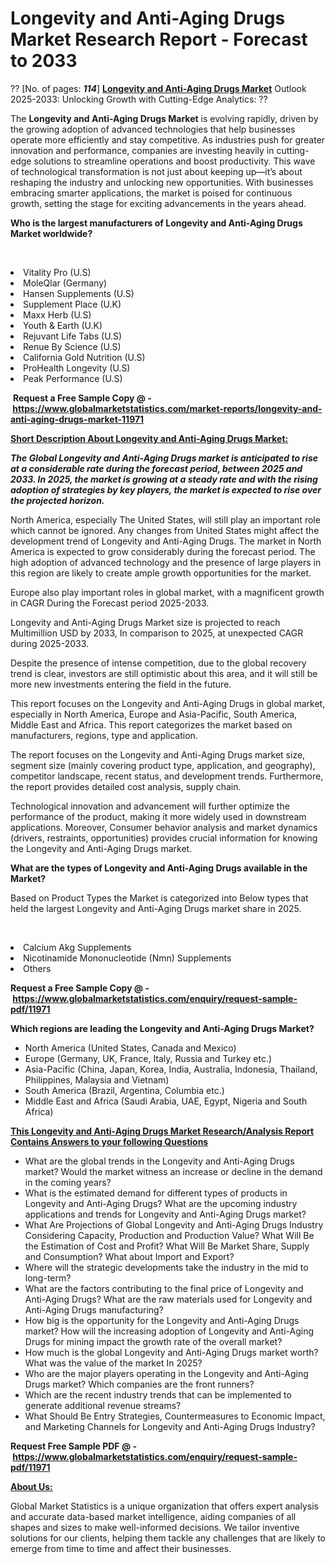 <H1>Longevity and Anti-Aging Drugs Market Research Report - Forecast to 2033</H1><p>?? [No. of pages:&nbsp;<strong><em>114</em></strong>]&nbsp;<strong><a href="https://www.globalmarketstatistics.com/market-reports/longevity-and-anti-aging-drugs-market-11971">Longevity and Anti-Aging Drugs&nbsp;Market</a></strong>&nbsp;Outlook 2025-2033: Unlocking Growth with Cutting-Edge Analytics: ??</p><p>The <strong>Longevity and Anti-Aging Drugs Market</strong> is evolving rapidly, driven by the growing adoption of advanced technologies that help businesses operate more efficiently and stay competitive. As industries push for greater innovation and performance, companies are investing heavily in cutting-edge solutions to streamline operations and boost productivity. This wave of technological transformation is not just about keeping up&mdash;it&rsquo;s about reshaping the industry and unlocking new opportunities. With businesses embracing smarter applications, the market is poised for continuous growth, setting the stage for exciting advancements in the years ahead.</p><p><strong>Who is the largest manufacturers of Longevity and Anti-Aging Drugs Market worldwide?</strong></p><p>&nbsp;<li>Vitality Pro (U.S)<li> MoleQlar (Germany)<li> Hansen Supplements (U.S)<li> Supplement Place (U.K)<li> Maxx Herb (U.S)<li> Youth & Earth (U.K)<li> Rejuvant Life Tabs (U.S)<li> Renue By Science (U.S)<li> California Gold Nutrition (U.S)<li> ProHealth Longevity (U.S)<li> Peak Performance (U.S)</p><p>&nbsp;<strong>Request a Free Sample Copy @ -&nbsp;<a href="https://www.globalmarketstatistics.com/market-reports/longevity-and-anti-aging-drugs-market-11971">https://www.globalmarketstatistics.com/market-reports/longevity-and-anti-aging-drugs-market-11971</a></strong></p><p><strong><u>Short Description About Longevity and Anti-Aging Drugs Market:</u></strong></p><p><strong><em>The Global Longevity and Anti-Aging Drugs market is anticipated to rise at a considerable rate during the forecast period, between 2025 and 2033. In 2025, the market is growing at a steady rate and with the rising adoption of strategies by key players, the market is expected to rise over the projected horizon.</em></strong></p><p>North America, especially The United States, will still play an important role which cannot be ignored. Any changes from United States might affect the development trend of Longevity and Anti-Aging Drugs. The market in North America is expected to grow considerably during the forecast period. The high adoption of advanced technology and the presence of large players in this region are likely to create ample growth opportunities for the market.</p><p>Europe also play important roles in global market, with a magnificent growth in CAGR During the Forecast period 2025-2033.</p><p>Longevity and Anti-Aging Drugs Market size is projected to reach Multimillion USD by 2033, In comparison to 2025, at unexpected CAGR during 2025-2033.</p><p>Despite the presence of intense competition, due to the global recovery trend is clear, investors are still optimistic about this area, and it will still be more new investments entering the field in the future.</p><p>This report focuses on the Longevity and Anti-Aging Drugs in global market, especially in North America, Europe and Asia-Pacific, South America, Middle East and Africa. This report categorizes the market based on manufacturers, regions, type and application.</p><p>The report focuses on the Longevity and Anti-Aging Drugs market size, segment size (mainly covering product type, application, and geography), competitor landscape, recent status, and development trends. Furthermore, the report provides detailed cost analysis, supply chain.</p><p>Technological innovation and advancement will further optimize the performance of the product, making it more widely used in downstream applications. Moreover, Consumer behavior analysis and market dynamics (drivers, restraints, opportunities) provides crucial information for knowing the Longevity and Anti-Aging Drugs market.</p><p><strong>What are the types of Longevity and Anti-Aging Drugs available in the Market?</strong></p><p>Based on Product Types the Market is categorized into Below types that held the largest Longevity and Anti-Aging Drugs market share in 2025.</p><p>&nbsp;<li>Calcium Akg Supplements<li> Nicotinamide Mononucleotide (Nmn) Supplements<li> Others&nbsp;</p><p><strong>Request a Free Sample Copy @ -&nbsp;<a href="https://www.globalmarketstatistics.com/enquiry/request-sample-pdf/11971">https://www.globalmarketstatistics.com/enquiry/request-sample-pdf/11971</a></strong></p><p><strong>Which regions are leading the Longevity and Anti-Aging Drugs Market?</strong></p><ul><li>North America (United States, Canada and Mexico)</li><li>Europe (Germany, UK, France, Italy, Russia and Turkey etc.)</li><li>Asia-Pacific (China, Japan, Korea, India, Australia, Indonesia, Thailand, Philippines, Malaysia and Vietnam)</li><li>South America (Brazil, Argentina, Columbia etc.)</li><li>Middle East and Africa (Saudi Arabia, UAE, Egypt, Nigeria and South Africa)</li></ul><p><strong><u>This Longevity and Anti-Aging Drugs Market Research/Analysis Report Contains Answers to your following Questions</u></strong></p><ul><li>What are the global trends in the Longevity and Anti-Aging Drugs market? Would the market witness an increase or decline in the demand in the coming years?</li><li>What is the estimated demand for different types of products in Longevity and Anti-Aging Drugs? What are the upcoming industry applications and trends for Longevity and Anti-Aging Drugs market?</li><li>What Are Projections of Global Longevity and Anti-Aging Drugs Industry Considering Capacity, Production and Production Value? What Will Be the Estimation of Cost and Profit? What Will Be Market Share, Supply and Consumption? What about Import and Export?</li><li>Where will the strategic developments take the industry in the mid to long-term?</li><li>What are the factors contributing to the final price of Longevity and Anti-Aging Drugs? What are the raw materials used for Longevity and Anti-Aging Drugs manufacturing?</li><li>How big is the opportunity for the Longevity and Anti-Aging Drugs market? How will the increasing adoption of Longevity and Anti-Aging Drugs for mining impact the growth rate of the overall market?</li><li>How much is the global Longevity and Anti-Aging Drugs market worth? What was the value of the market In 2025?</li><li>Who are the major players operating in the Longevity and Anti-Aging Drugs market? Which companies are the front runners?</li><li>Which are the recent industry trends that can be implemented to generate additional revenue streams?</li><li>What Should Be Entry Strategies, Countermeasures to Economic Impact, and Marketing Channels for Longevity and Anti-Aging Drugs Industry?</li></ul><p><strong>Request Free Sample PDF @ -&nbsp;<a href="https://www.globalmarketstatistics.com/enquiry/request-sample-pdf/11971">https://www.globalmarketstatistics.com/enquiry/request-sample-pdf/11971</a></strong></p><p><strong><u>About Us:</u></strong></p><p>Global Market Statistics&nbsp;is a unique organization that offers expert analysis and accurate data-based market intelligence, aiding companies of all shapes and sizes to make well-informed decisions. We tailor inventive solutions for our clients, helping them tackle any challenges that are likely to emerge from time to time and affect their businesses.</p>
